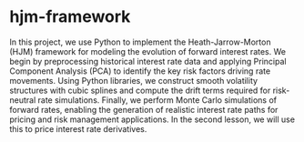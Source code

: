 # hjm-framework

In this project, we use Python to implement the Heath-Jarrow-Morton (HJM) framework for modeling the evolution of forward interest rates. We begin by preprocessing historical interest rate data and applying Principal Component Analysis (PCA) to identify the key risk factors driving rate movements. Using Python libraries, we construct smooth volatility structures with cubic splines and compute the drift terms required for risk-neutral rate simulations. Finally, we perform Monte Carlo simulations of forward rates, enabling the generation of realistic interest rate paths for pricing and risk management applications. In the second lesson, we will use this to price interest rate derivatives.
